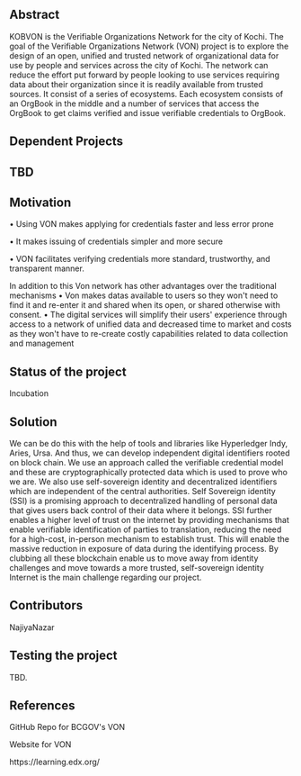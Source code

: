 <h2>Abstract</h2>
<p>KOBVON is the Verifiable Organizations Network for the city of Kochi. The goal of the Verifiable Organizations Network (VON) project is to explore the design of an open, unified and trusted network of organizational data for use by people and services across the city of Kochi. The network can reduce the effort put forward by people looking to use services requiring data about their organization since it is readily available from trusted sources. It consist of a series of ecosystems. Each ecosystem consists of an OrgBook in the middle and a number of services that access the OrgBook to get claims verified and issue verifiable credentials to OrgBook.</p>

<h2>Dependent Projects<h2>
<p>TBD</p>

<h2>Motivation</h2>

<p>•	Using VON makes applying for credentials faster and less error prone</p>
<p>•	It makes issuing of credentials simpler and more secure</p>
<p>•	VON facilitates verifying credentials more standard, trustworthy, and transparent manner.</p>

<p>In addition to this Von network has other advantages over the traditional mechanisms 
•	Von makes datas available to users so they won't need to find it and re-enter it and shared when its open, or shared otherwise with consent.
•	The digital services will simplify their users' experience through access to a network of unified data and decreased time to market and costs as they won't have to re-create costly capabilities related to data collection and management</p>

<h2>Status of the project</h2>
<p>Incubation</p> 
<h2>Solution</h2>
<p>We can be do this with the help of tools and libraries like Hyperledger Indy, Aries, Ursa. And thus, we can develop independent digital identifiers rooted on block chain. We use an approach called the verifiable credential model and these are cryptographically protected data which is used to prove who we are. We also use self-sovereign identity and decentralized identifiers which are independent of the central authorities. Self Sovereign identity (SSI) is a promising approach to decentralized handling of personal data that gives users back control of their data where it belongs. SSI further enables a higher level of trust on the internet by providing mechanisms that enable verifiable identification of parties to translation, reducing the need for a high-cost, in-person mechanism to establish trust. This will enable the massive reduction in exposure of data during the identifying process. By clubbing all these blockchain enable us to move away from identity challenges and move towards a more trusted, self-sovereign identity Internet is the main challenge regarding our project.</p>
<h2>Contributors</h2>
<p>NajiyaNazar</p>
<h2>Testing the project</h2>
<p>TBD.</p>
<h2>References</h2>
<p>GitHub Repo for BCGOV's VON</p>
<p>Website for VON</p>
<p>https://learning.edx.org/</p>
